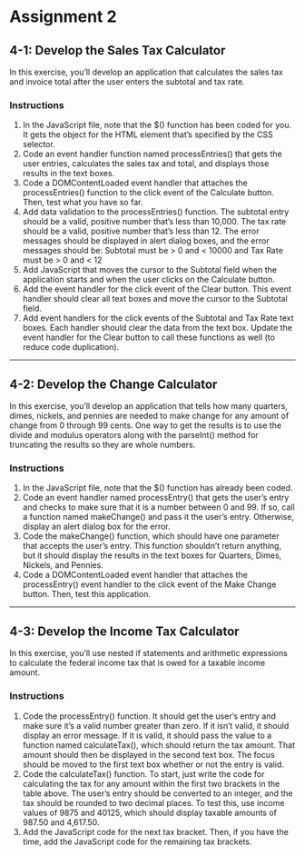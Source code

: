 # Assignment 2
## 4-1: Develop the Sales Tax Calculator
In this exercise, you’ll develop an application that calculates the sales tax and invoice total after the user enters the subtotal and tax rate.
### Instructions
1. In the JavaScript file, note that the $() function has been coded for you. It gets the object for the HTML element that’s specified by the CSS selector.
2. Code an event handler function named processEntries() that gets the user entries, calculates the sales tax and total, and displays those results in the text boxes.
3. Code a DOMContentLoaded event handler that attaches the processEntries() function to the click event of the Calculate button. Then, test what you have so far.
4. Add data validation to the processEntries() function. The subtotal entry should be a valid, positive number that’s less than 10,000. The tax rate should be a valid, positive number that’s less than 12. The error messages should be displayed in alert dialog boxes, and the error messages should be:
Subtotal must be > 0 and < 10000 and Tax Rate must be > 0 and < 12
5. Add JavaScript that moves the cursor to the Subtotal field when the application starts and when the user clicks on the Calculate button.
6. Add the event handler for the click event of the Clear button. This event handler should clear all text boxes and move the cursor to the Subtotal field.
7. Add event handlers for the click events of the Subtotal and Tax Rate text boxes. Each handler should clear the data from the text box. Update the event handler for the Clear button to call these functions as well (to reduce code duplication).
---
## 4-2: Develop the Change Calculator
In this exercise, you’ll develop an application that tells how many quarters, dimes, nickels, and pennies are needed to make change for any amount of change from 0 through 99 cents. One way to get the results is to use the divide and modulus operators along with the parseInt() method for truncating the results so they are whole numbers.
### Instructions
1. In the JavaScript file, note that the $() function has already been coded.
2. Code an event handler named processEntry() that gets the user’s entry and checks to make sure that it is a number between 0 and 99. If so, call a function named makeChange() and pass it the user’s entry. Otherwise, display an alert dialog box for the error.
3. Code the makeChange() function, which should have one parameter that accepts the user’s entry. This function shouldn’t return anything, but it should display the results in the text boxes for Quarters, Dimes, Nickels, and Pennies.
4. Code a DOMContentLoaded event handler that attaches the processEntry() event handler to the click event of the Make Change button. Then, test this application.
---
## 4-3: Develop the Income Tax Calculator
In this exercise, you’ll use nested if statements and arithmetic expressions to calculate the federal income tax that is owed for a taxable income amount.
### Instructions
1. Code the processEntry() function. It should get the user’s entry and make sure it’s a valid number greater than zero. If it isn’t valid, it should display an error message. If it is valid, it should pass the value to a function named calculateTax(), which should return the tax amount. That amount should then be displayed in the second text box. The focus should be moved to the first text box whether or not the entry is valid.
2. Code the calculateTax() function. To start, just write the code for calculating the tax for any amount within the first two brackets in the table above. The user’s entry should be converted to an integer, and the tax should be rounded to two decimal places. To test this, use income values of 9875 and 40125, which should display taxable amounts of 987.50 and 4,617.50.
3. Add the JavaScript code for the next tax bracket. Then, if you have the time, add the JavaScript code for the remaining tax brackets.